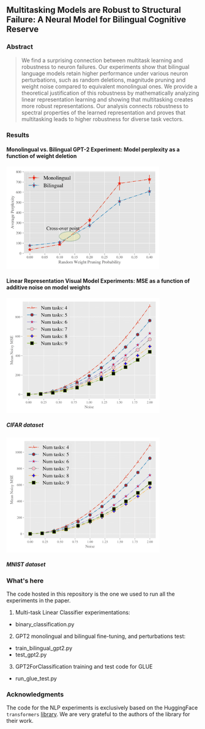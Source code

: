 ## Multitasking Models are Robust to Structural Failure: A Neural Model for Bilingual Cognitive Reserve

### Abstract
> We find a surprising connection between multitask learning and robustness to neuron failures. Our experiments show that bilingual language models retain higher performance under various neuron perturbations, such as random deletions, magnitude pruning and weight noise compared to equivalent monolingual ones. 
We provide a theoretical justification of this robustness by mathematically analyzing linear representation learning and showing that multitasking creates more robust representations. 
Our analysis connects robustness to spectral properties of the learned representation and proves that multitasking leads to higher robustness for diverse task vectors.


### Results

#### Monolingual vs. Bilingual GPT-2 Experiment: Model perplexity as a function of weight deletion
<img src="visuals/gpt2_random_delete.png" style="width:400px;"/>

#### Linear Representation Visual Model Experiments: MSE as a function of additive noise on model weights
<img src="visuals/cifar_noisy_mse.png" style="width:400px;"/>

##### CIFAR dataset

<img src="visuals/mnist_noisy_mse.png" style="width:400px;"/>

##### MNIST dataset


### What's here
The code hosted in this repository is the one we used to run all the experiments in the paper.

1) Multi-task Linear Classifier experimentations:
 - binary_classification.py

2) GPT2 monolingual and bilingual fine-tuning, and perturbations test:
 - train_bilingual_gpt2.py
 - test_gpt2.py

3) GPT2ForClassification training and test code for GLUE
 - run_glue_test.py

### Acknowledgments

The code for the NLP experiments is exclusively based on the HuggingFace `transformers` [library](https://github.com/huggingface/transformers).
We are very grateful to the authors of the library for their work.
